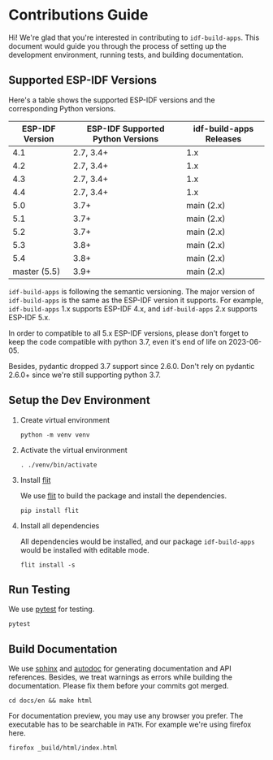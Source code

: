 # Contributions Guide

Hi! We're glad that you're interested in contributing to `idf-build-apps`. This document would guide you through the process of setting up the development environment, running tests, and building documentation.

## Supported ESP-IDF Versions

Here's a table shows the supported ESP-IDF versions and the corresponding Python versions.

| ESP-IDF Version | ESP-IDF Supported Python Versions | idf-build-apps Releases |
|-----------------|-----------------------------------|-------------------------|
| 4.1             | 2.7, 3.4+                         | 1.x                     |
| 4.2             | 2.7, 3.4+                         | 1.x                     |
| 4.3             | 2.7, 3.4+                         | 1.x                     |
| 4.4             | 2.7, 3.4+                         | 1.x                     |
| 5.0             | 3.7+                              | main (2.x)              |
| 5.1             | 3.7+                              | main (2.x)              |
| 5.2             | 3.7+                              | main (2.x)              |
| 5.3             | 3.8+                              | main (2.x)              |
| 5.4             | 3.8+                              | main (2.x)              |
| master (5.5)    | 3.9+                              | main (2.x)              |

`idf-build-apps` is following the semantic versioning. The major version of `idf-build-apps` is the same as the ESP-IDF version it supports. For example, `idf-build-apps` 1.x supports ESP-IDF 4.x, and `idf-build-apps` 2.x supports ESP-IDF 5.x.

In order to compatible to all 5.x ESP-IDF versions, please don't forget to keep the code compatible with python 3.7, even it's end of life on 2023-06-05.

Besides, pydantic dropped 3.7 support since 2.6.0. Don't rely on pydantic 2.6.0+ since we're still supporting python 3.7.

## Setup the Dev Environment

1. Create virtual environment

    ```shell
    python -m venv venv
    ```

2. Activate the virtual environment

    ```shell
    . ./venv/bin/activate
    ```

3. Install [flit][flit]

    We use [flit][flit] to build the package and install the dependencies.

    ```shell
    pip install flit
    ```

4. Install all dependencies

    All dependencies would be installed, and our package `idf-build-apps` would be installed with editable mode.

    ```shell
    flit install -s
    ```

## Run Testing

We use [pytest][pytest] for testing.

```shell
pytest
```

## Build Documentation

We use [sphinx][sphinx] and [autodoc][autodoc] for generating documentation and API references. Besides, we treat warnings as errors while building the documentation. Please fix them before your commits got merged.

```shell
cd docs/en && make html
```

For documentation preview, you may use any browser you prefer. The executable has to be searchable in `PATH`. For example we're using firefox here.

```shell
firefox _build/html/index.html
```

[flit]: https://flit.pypa.io/en/stable/index.html
[pytest]: https://docs.pytest.org/en/stable/contents.html
[sphinx]: https://www.sphinx-doc.org/en/master/
[autodoc]: https://www.sphinx-doc.org/en/master/usage/quickstart.html#autodoc
